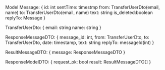 Model Message: {
    id: int
    sentTime: timestmp
    from: TransferUserDto(email, name)
    to: TransferUserDto(email, name)
    text: string
    is_deleted:boolean
    replyTo: Message
}

TransferUserDto: {
    email: string
    name: string
}

ResponseMessageDTO: {
    message_id: int,
    from: TransferUserDto,
    to: TransferUserDto,
    date: timestamp,
    text: string
    replyTo: messageId(int)
}

ResultMessageDTO: {
    message: ResponseMessageDTO
}


ResponseModelDTO: {
    request_ok: bool
    result: ResultMessageDTO[]
}




